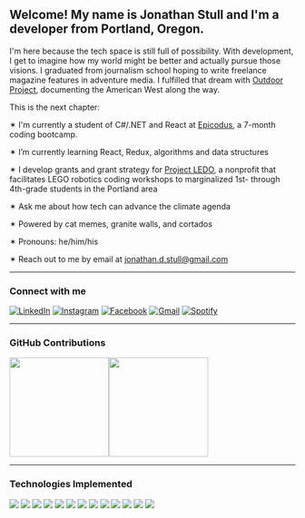 <h2>Welcome! My name is Jonathan Stull and I'm a developer from Portland, Oregon.</h2>

<p>I'm here because the tech space is still full of possibility. With development, I get to imagine how my world might be better and actually pursue those visions. I graduated from journalism school hoping to write freelance magazine features in adventure media. I fulfilled that dream with <a href="http://www.outdoorproject.com">Outdoor Project</a>, documenting the American West along the way.</p>

<p>This is the next chapter:</p>

<p>✶ I'm currently a student of C#/.NET and React at <a href="http://www.epicodus.com">Epicodus</a>, a 7-month coding bootcamp.</p>
<p>✶ I’m currently learning React, Redux, algorithms and data structures</p>
<p>✶ I develop grants and grant strategy for <a href="http://projectledo.org">Project LEDO</a>, a nonprofit that facilitates LEGO robotics coding workshops to marginalized 1st- through 4th-grade students in the Portland area</p>
<p>✶ Ask me about how tech can advance the climate agenda</p>
<p>✶ Powered by cat memes, granite walls, and cortados</p>
<p>✶ Pronouns: he/him/his</p>
<p>✶ Reach out to me by email at <a href="mailto:jonathan.d.stull@gmail.com">jonathan.d.stull@gmail.com</a></p>
  
<hr>

<h3>Connect with me</h3>

<!-- SOCIAL HREFs -->
<p>
  <!--  LinkedIn  -->
  <a href="https://www.linkedin.com/in/jonathanstull/"><img alt="LinkedIn" src="https://img.shields.io/badge/LinkedIn-0077B5?style=for-the-badge&logo=linkedin&logoColor=white" style="max-width:100%;"></a>  
  <!--  Instagram  -->
  <a href="https://www.instagram.com/jonathandstull/"> <img alt="Instagram" src="https://img.shields.io/badge/Instagram-E4405F?style=for-the-badge&logo=instagram&logoColor=white" style="max-width:100%;" /></a>  
  <!--  Facebook  -->
  <a href=""><img alt="Facebook" src="https://img.shields.io/badge/Facebook-1877F2?style=for-the-badge&logo=facebook&logoColor=white" style="max-width:100%;" /></a>  
  <!--  Gmail  -->
  <a href="mailto:jonathan.d.stull@gmail.com"><img alt="Gmail" src="https://img.shields.io/badge/Gmail-D14836?style=for-the-badge&logo=gmail&logoColor=white" style="max-width:100%;" /></a>  
  <!--  Spotify  -->
  <a href="https://open.spotify.com/user/jonathan.d.stull?si=6d51998f7dbb4b5c"><img alt="Spotify" src="https://img.shields.io/badge/Spotify-1ED760?&style=for-the-badge&logo=spotify&logoColor=white" style="max-width:100%;" /></a>
</p>

<hr>

<h3>GitHub Contributions</h3>

<!-- GitHub commit and languages stats -->
  <img height="175px" src="https://github-readme-stats.vercel.app/api?username=mountainfawkes&show_icons=true&theme=nord&count_private=true" /><img height="175px" src="https://github-readme-stats.vercel.app/api/top-langs/?username=mountainfawkes&theme=nord" />

<hr>

<!-- Future placement for CO2 offsets data -->
<!-- Future placement for LeetCode, HackerRank, Edabit -->

<h3>Technologies Implemented</h3>

<p>
  <!-- HTML5 --> <img src="https://img.shields.io/badge/HTML5-E34F26?style=for-the-badge&logo=html5&logoColor=white" />
  <!-- CSS --> <img src="https://img.shields.io/badge/CSS-239120?&style=for-the-badge&logo=css3&logoColor=white" />
  <!-- SASS --> <img src="https://img.shields.io/badge/Sass-CC6699?style=for-the-badge&logo=sass&logoColor=white" />
  <!-- JavaScript --> <img src="https://img.shields.io/badge/JavaScript-F7DF1E?style=for-the-badge&logo=javascript&logoColor=black" />
  <!-- jQuery --> <img src="https://img.shields.io/badge/jQuery-0769AD?style=for-the-badge&logo=jquery&logoColor=white" />
  <!-- React --> <img src="https://img.shields.io/badge/React-20232A?style=for-the-badge&logo=react&logoColor=61DAFB" />
  <!-- Redux --> <img src="https://img.shields.io/badge/Redux-593D88?style=for-the-badge&logo=redux&logoColor=white" />
  <!-- C# --> <img src="https://img.shields.io/badge/C%23-239120?style=for-the-badge&logo=c-sharp&logoColor=white" />
  <!-- .NET --> <img src="https://img.shields.io/badge/.NET-512BD4?style=for-the-badge&logo=dotnet&logoColor=white" />
  <!-- MySQL --> <img src="https://img.shields.io/badge/MySQL-00000F?style=for-the-badge&logo=mysql&logoColor=white" />
  <!-- Heroku <img src="https://img.shields.io/badge/Heroku-430098?style=for-the-badge&logo=heroku&logoColor=white" /> -->
  <!-- npm --> <img src="https://img.shields.io/badge/npm-CB3837?style=for-the-badge&logo=npm&logoColor=white" />
  <!-- Jest --> <img src="https://img.shields.io/badge/Jest-C21325?style=for-the-badge&logo=jest&logoColor=white" />
  <!-- Postman --> <img src="	https://img.shields.io/badge/Postman-FF6C37?style=for-the-badge&logo=Postman&logoColor=white" />
</p>
